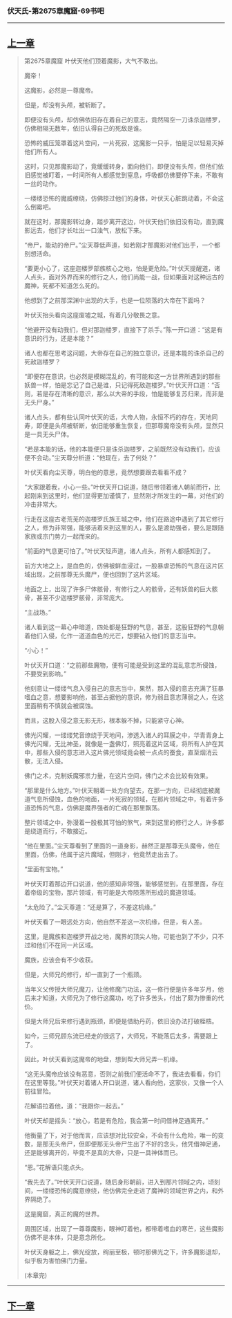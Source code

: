 ### 伏天氏-第2675章魔窟-69书吧

--------
[上一章](./15fc388e41ca7417d06a2e9bb3c61052.md)
--------


>
>
>
>第2675章魔窟
>叶伏天他们顶着魔影，大气不敢出。
>
>魔帝！
>
>这魔影，必然是一尊魔帝。
>
>但是，却没有头颅，被斩断了。
>
>即便没有头颅，却仿佛依旧存在着自己的意志，竟然隔空一刀诛杀迦楼罗，仿佛相隔无数年，依旧认得自己的死敌是谁。
>
>恐怖的威压笼罩着这片空间，一片死寂，这魔影一只手，怕是足以轻易灭掉他们所有人。
>
>这时，只见那魔影动了，竟缓缓转身，面向他们，即便没有头颅，但他们依旧感觉被盯着，一时间所有人都感觉到窒息，呼吸都仿佛要停下来，不敢有一丝的动作。
>
>一缕缕恐怖的魔威缭绕，仿佛掠过他们的身体，叶伏天心脏跳动着，不会这么倒霉吧。
>
>就在这时，那魔影转过身，踏步离开这边，叶伏天他们依旧没有动，直到魔影远去，他们才长吐出一口浊气，放松下来。
>
>“帝尸，能动的帝尸。”尘天尊低声道，如若刚才那魔影对他们出手，一个都别想活命。
>
>“要更小心了，这座迦楼罗部族核心之地，怕是更危险。”叶伏天提醒道，诸人点头，面对外界而来的修行之人，他们尚能一战，但如果面对这种远古的魔神，死都不知道怎么死的。
>
>他想到了之前那深渊中出现的大手，也是一位陨落的大帝在下面吗？
>
>叶伏天抬头看向这座废墟之城，有着几分敬畏之意。
>
>“他避开没有动我们，但对那迦楼罗，直接下了杀手。”陈一开口道：“这是有意识的行为，还是本能？”
>
>诸人也都在思考这问题，大帝存在自己的独立意识，还是本能的诛杀自己的死敌迦楼罗？
>
>“即便存在意识，也必然是模糊混乱的，有可能和这一方世界所遇到的那些妖兽一样，怕是忘记了自己是谁，只记得死敌迦楼罗。”叶伏天开口道：“否则，若是存在清晰的意识，那么以大帝的手段，怕是能够复苏归来，而非是无头尸身。”
>
>诸人点头，都有些认同叶伏天的话，大帝人物，永恒不朽的存在，天地同寿，即便是头颅被斩断，依旧能够重生恢复，但那尊魔帝没有头颅，显然只是一具无头尸体。
>
>“若是本能的话，他的本能便只是诛杀迦楼罗，之前既然没有动我们，应该便不会动。”尘天尊分析道：“他现在，去了何处？”
>
>叶伏天看向尘天尊，明白他的意思，竟然想要跟去看看不成？
>
>“大家跟着我，小心一些。”叶伏天开口说道，随后带领着诸人朝前而行，比起刚来到这里时，他们显得更加谨慎了，显然刚才所发生的一幕，对他们的冲击非常大。
>
>行走在这座古老荒芜的迦楼罗氏族王城之中，他们在路途中遇到了其它修行之人，修为非常强，能够活着来到这里的人，要么是渡劫强者，要么是跟随家族或宗门势力一起而来的。
>
>“前面的气息更可怕了。”叶伏天轻声道，诸人点头，所有人都感知到了。
>
>前方大地之上，是血色的，仿佛被鲜血浸过，一股暴虐恐怖的气息在这片区域出现，之前那尊无头魔尸，便也回到了这片区域。
>
>地面之上，出现了许多尸体骸骨，有修行之人的骸骨，还有妖兽的巨大骸骨，甚至不少迦楼罗骸骨，非常庞大。
>
>“主战场。”
>
>诸人看到这一幕心中暗道，四处都是狂野的气息，甚至，这股狂野的气息朝着他们入侵，化作一道道血色的光芒，想要钻入他们的意志当中。
>
>“小心！”
>
>叶伏天开口道：“之前那些魔物，便有可能是受到这里的混乱意志所侵蚀，不要受到影响。”
>
>他刻意让一缕缕气息入侵自己的意志当中，果然，那入侵的意志充满了狂暴嗜血之意，想要影响他，甚至占据他的意识，修为弱且意志薄弱之人，在这里面稍有不慎就会被腐蚀。
>
>而且，这股入侵之意无影无形，根本躲不掉，只能紧守心神。
>
>佛光闪耀，一缕缕梵音缭绕于天地间，渗透入诸人的耳膜之中，华青青身上佛光闪耀，无比神圣，就像是一盏佛灯，照亮着这片区域，将所有人护在其中，那些入侵的意志进入这片佛光领域竟会被一点点的蚕食，直至烟消云散，无法入侵。
>
>佛门之术，克制妖魔邪祟力量，在这片空间，佛门之术会比较有效果。
>
>“那里是什么地方。”叶伏天朝着一处方向望去，在那一方向，已经彻底被魔道气息所侵蚀，血色的地面，一片死寂的领域，在那片领域之中，有着许多道恐怖的气息，仿佛是魔界强者的亡魂在那里飘荡。
>
>整片领域之中，弥漫着一股极其可怕的煞气，来到这里的修行之人，许多都是绕道而行，不敢接近。
>
>“他在里面。”尘天尊看到了里面的一道身影，赫然正是那尊无头魔帝，他在里面，仿佛，他属于这片魔域，但刚才，他竟然走出去了。
>
>“里面有宝物。”
>
>叶伏天盯着那边开口说道，他的感知非常强，能够感觉到，在那里面，存在着帝级的宝物，那片领域，有可能是大帝陨落所形成的魔道领域。
>
>“太危险了。”尘天尊道：“还是算了，不差这机缘。”
>
>叶伏天看了一眼远处方向，他自然不差这一次机缘，但是，有人差。
>
>这里，是魔族和迦楼罗开战之地，魔界的顶尖人物，可能也到了不少，只不过和他们不在同一片区域。
>
>魔族，应该会有不少收获。
>
>但是，大师兄的修行，却一直到了一个瓶颈。
>
>当年义父传授大师兄魔刀，让他修魔门功法，这一修行便是许多年岁月，他后来才知道，大师兄为了修行这魔功，吃了许多苦头，付出了颇为惨重的代价。
>
>但是大师兄后来修行遇到瓶颈，即便是借助丹药，依旧没办法打破桎梏。
>
>如今，三师兄顾东流已经走的很远了，大师兄，不能落后太多，需要跟上了。
>
>因此，叶伏天看到这魔帝的地盘，想到帮大师兄弄一机缘。
>
>“这无头魔帝应该没有恶意，否则之前我们便活命不了，我进去看看，你们在这里等我。”叶伏天对着诸人开口说道，诸人看向他，这家伙，又像一个人前往冒险。
>
>花解语拉着他，道：“我跟你一起去。”
>
>叶伏天却是摇头：“放心，若是有危险，我会第一时间借神足通离开。”
>
>他衡量了下，对于他而言，应该想对比较安全，不会有什么危险，唯一的变数，是那无头帝尸，但即便那无头帝尸生出了不好的念头，他凭借神足通，还是能够离开的，毕竟不是真的大帝，只是一具神体而已。
>
>“恩。”花解语只能点头。
>
>“我先去了。”叶伏天开口说道，随后身形朝前，进入到那片领域之内，顷刻间，一缕缕恐怖的魔意缭绕，他仿佛完全走进了魔神的领域世界之内，和外界隔绝了。
>
>这是魔窟，真正的魔的世界。
>
>周围区域，出现了一尊尊魔影，眼神盯着他，都带着嗜血的寒芒，这些魔影仿佛不是本体，只是意念所化。
>
>叶伏天身躯之上，佛光绽放，绚丽至极，顿时那佛光之下，许多魔影退却，似乎极为害怕佛门力量。
>
>(本章完)
>
>

--------
[下一章](./eb1ec10681a8ae1e3323e71a0fe123a0.md)
--------
